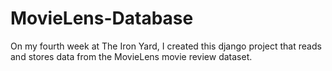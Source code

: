 # MovieLens-Database
On my fourth week at The Iron Yard, I created this django project that reads and stores data from the MovieLens movie review dataset.
